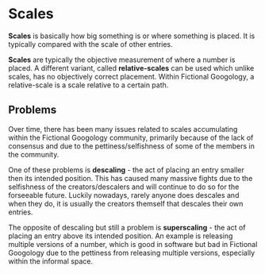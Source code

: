 # Scales
**Scales** is basically how big something is or where something is placed. It is typically compared with the scale of other entries.

**Scales** are typically the objective measurement of where a number is placed. A different variant, called **relative-scales** can be used which unlike scales, has no objectively correct placement. Within Fictional Googology, a relative-scale is a scale relative to a certain path.

## Problems

Over time, there has been many issues related to scales accumulating within the Fictional Googology community, primarily because of the lack of consensus and due to the pettiness/selfishness of some of the members in the community.

One of these problems is **descaling** - the act of placing an entry smaller then its intended position. This has caused many massive fights due to the selfishness of the creators/descalers and will continue to do so for the forseeable future. Luckily nowadays, rarely anyone does descales and when they do, it is usually the creators themself that descales their own entries.

The opposite of descaling but still a problem is **superscaling** - the act of placing an entry above its intended position. An example is releasing multiple versions of a number, which is good in software but bad in Fictional Googology due to the pettiness from releasing multiple versions, especially within the informal space.